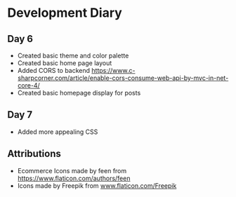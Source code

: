 # Development Diary

## Day 6 
- Created basic theme and color palette 
- Created basic home page layout
- Added CORS to backend https://www.c-sharpcorner.com/article/enable-cors-consume-web-api-by-mvc-in-net-core-4/
- Created basic homepage display for posts

## Day 7
- Added more appealing CSS

## Attributions
- Ecommerce Icons made by feen from https://www.flaticon.com/authors/feen
- Icons made by Freepik from www.flaticon.com/Freepik